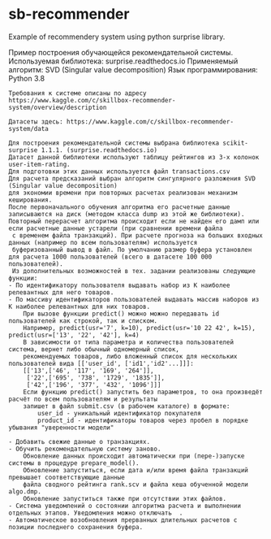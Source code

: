 # sb-recommender
 Example of recommendery system using python surprise library.
 
 Пример построения обучающейся рекомендательной системы.
 Используемая библиотека: surprise.readthedocs.io
 Применяемый алгоритм: SVD (Singular value decomposition)
 Язык программирования: Python 3.8
 
 
    Требования к системе описаны по адресу 
    https://www.kaggle.com/c/skillbox-recommender-system/overview/description
    
    Датасеты здесь: https://www.kaggle.com/c/skillbox-recommender-system/data
    
    Для построения рекомендательной системы выбрана библиотека scikit-surprise 1.1.1. (surprise.readthedocs.io)
    Датасет данной библиотеки используют таблицу рейтингов из 3-х колонок user-item-rating.
    Для подготовки этих данных используется файл transactions.csv 
    Для расчета предсказаний выбран алгоритм cингулярного разложения SVD (Singular value decomposition)
    для экономии времени при повторных расчетах реализован механизм кеширования.
    После первоначального обучения алгоритма его расчетные данные записываются на диск (методом класса dump из этой же библиотеки).
    Повторный перерасчет алгоритма происходит если не найден его дамп или если расчетные данные устарели (при сравнении времени файла
     с временем файла транзакций). При расчете прогноза на больших входных данных (например по всем пользователям) используется 
     буферизованный вывод в файл. По умолчанию размер буфера установлен для расчета 1000 пользователей (всего в датасете 100 000 пользователей). 
     Из дополнительных возможностей в тех. задании реализованы следующие функции:
    - По идентификатору пользователя выдавать набор из K наиболее релевантных для него товаров.
    - По массиву идентификаторов пользователей выдавать массив наборов из K наиболее релевантных для них товаров.
        При вызове функции predict() можно можно передавать id пользователей как строкой, так и списком.
        Например, predict(usr='7', k=10), predict(usr='10 22 42', k=15), predict(usr=['13', '22', '42'], k=4)
        В зависимости от типа параметра и количества пользователей система, вернет либо обычный одномерный список,
        рекомендуемых товаров, либо вложенный список для нескольких пользователей вида [['user_id', ['id1','id2'...]]]:
        [['13',['46', '117', '169', '264']],
         ['22',['695', '738', '1729', '1835']],
         ['42',['196', '377', '432', '1096']]]
        Если функцию predict() запустить без параметров, то она произведёт расчёт по всем пользователям и результаты
        запишет в файл submit.csv (в рабочем каталоге) в формате:
            user_id - уникальный идентификатор покупателя
            product_id - идентификаторы товаров через пробел в порядке убывания "уверенности модели"
    
    - Добавить свежие данные о транзакциях.
    - Обучить рекомендательную систему заново.
        Обновление данных происходит автоматически при (пере-)запуске системы в процедуре prepare_model().
        Обновление запуститься, если дата и/или время файла транзакций превышает соответствующие данные
        файла сводного рейтинга rank.scv и файла кеша обученной модели algo.dmp.
        Обновление запуститься также при отсутствии этих файлов.
    - Система уведомлений о состоянии алгоритма расчета и выполнении отдельных этапов. Уведомления можно отключать  .
    - Автоматическое возобновления прерванных длительных расчетов с позиции последнего сохранения буфера.
